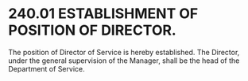 240.01 ESTABLISHMENT OF POSITION OF DIRECTOR.
=============================================

The position of Director of Service is hereby established. The Director,
under the general supervision of the Manager, shall be the head of the
Department of Service.
